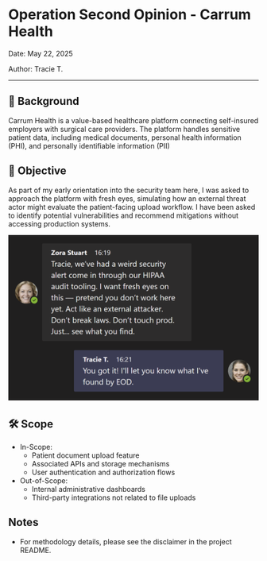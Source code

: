 # Operation Second Opinion - Carrum Health
Date: May 22, 2025

Author: Tracie T.

---

## 🧩 Background

Carrum Health is a value-based healthcare platform connecting self-insured employers with surgical care providers. The platform handles sensitive patient data, including medical documents, personal health information (PHI), and personally identifiable information (PII)

## 🍻 Objective

As part of my early orientation into the security team here, I was asked to approach the platform with fresh eyes, simulating how an external threat actor might evaluate the patient-facing upload workflow. I have been asked to identify potential vulnerabilities and recommend mitigations without accessing production systems.

![initial chat message](../notes/imgs/carrum-chat1.png)

## 🛠️ Scope

- In-Scope:
  - Patient document upload feature
  - Associated APIs and storage mechanisms
  - User authentication and authorization flows
- Out-of-Scope:
  - Internal administrative dashboards
  - Third-party integrations not related to file uploads

## Notes

- For methodology details, please see the disclaimer in the project README.